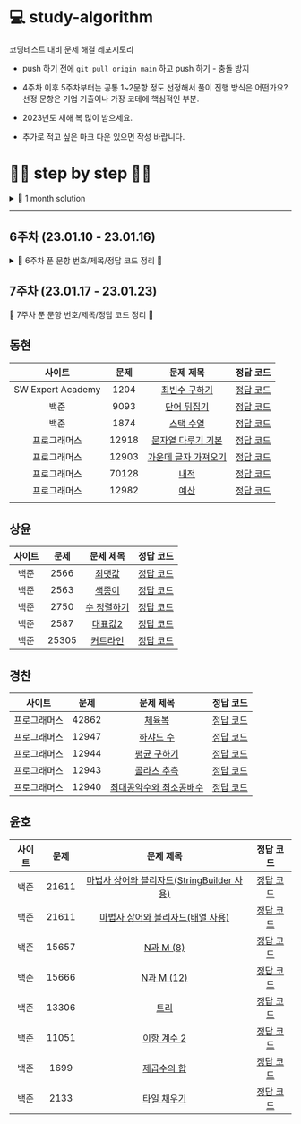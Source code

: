 # 💻 study-algorithm
코딩테스트 대비 문제 해결 레포지토리

+ push 하기 전에 `git pull origin main` 하고 push 하기 - 충돌 방지
+ 4주차 이후 5주차부터는 공통 1~2문항 정도 선정해서 풀이 진행 방식은 어떤가요? 선정 문항은 기업 기출이나 가장 코테에 핵심적인 부분.
+ 2023년도 새해 복 많이 받으세요.

+ 추가로 적고 싶은 마크 다운 있으면 작성 바랍니다.


# 🏃‍♂️ step by step 👨‍💻
<details>
<summary>📝 1 month solution </summary>

## 1주차 (22.12.06 - 22.12.12)
<details>
<summary>📝 1주차 푼 문항 번호/제목/정답 코드 정리 📝</summary>

## 동현
| 사이트 | 문제 | 문제 제목 | 정답 코드 |
| :--: | :--: | :--: | :--: |
| 백준 | 2309 | [일곱 난쟁이](https://www.acmicpc.net/problem/2309) | [정답 코드](https://github.com/DevSSFW/study-algorithm/blob/main/donghyun/src/baekjoon/basic/brute_force/%EC%9D%BC%EA%B3%B1_%EB%82%9C%EC%9F%81%EC%9D%B4.java) |
| 백준 | 3085 | [사탕 게임](https://www.acmicpc.net/problem/3085) | [정답 코드](https://github.com/DevSSFW/study-algorithm/blob/main/donghyun/src/baekjoon/basic/brute_force/%EC%82%AC%ED%83%95_%EA%B2%8C%EC%9E%84.java) |
| 백준 | 3460 | [이진수](https://www.acmicpc.net/problem/3460) | [정답 코드](https://github.com/DevSSFW/study-algorithm/blob/main/donghyun/src/baekjoon/basic/mathematics/%EC%9D%B4%EC%A7%84%EC%88%98.java) |
| 백준 | 10872 | [팩토리얼](https://www.acmicpc.net/problem/10872) | [정답 코드](https://github.com/DevSSFW/study-algorithm/blob/main/donghyun/src/baekjoon/basic/mathematics/%ED%8C%A9%ED%86%A0%EB%A6%AC%EC%96%BC.java) |
| 백준 | 2693 | [N번째 큰 수](https://www.acmicpc.net/problem/2693) | [정답 코드](https://github.com/DevSSFW/study-algorithm/blob/main/donghyun/src/baekjoon/basic/mathematics/N%EB%B2%88%EC%A7%B8_%ED%81%B0%EC%88%98.java) |

## 상윤
| 사이트 | 문제 | 문제 제목 | 정답 코드 |
| :--: | :--: | :--: | :--: |
| 백준 | 3052 | [나머지](https://www.acmicpc.net/problem/3052) | [정답 코드](https://github.com/DevSSFW/study-algorithm/blob/main/sangyoon/src/Baekjoon/B_3052.java) |
| 백준 | 1546 | [평균](https://www.acmicpc.net/problem/1546) | [정답 코드](https://github.com/DevSSFW/study-algorithm/blob/main/sangyoon/src/Baekjoon/B_1546.java) |
| 백준 | 8958 | [OX퀴즈](https://www.acmicpc.net/problem/8958) | [정답 코드](https://github.com/DevSSFW/study-algorithm/blob/main/sangyoon/src/Baekjoon/B_8958.java) |
| SWEA | 2071 | [평균값 구하기](https://swexpertacademy.com/main/code/problem/problemDetail.do?problemLevel=1&contestProbId=AV5QRnJqA5cDFAUq&categoryId=AV5QRnJqA5cDFAUq&categoryType=CODE&problemTitle=&orderBy=PASS_RATE&selectCodeLang=ALL&select-1=1&pageSize=30&pageIndex=1) | [정답 코드](https://github.com/DevSSFW/study-algorithm/blob/main/sangyoon/src/SWEA/S_2071.java) |
| 백준 | 4344 | [평균은 넘겠지](https://www.acmicpc.net/problem/4344) | [정답 코드](https://github.com/DevSSFW/study-algorithm/blob/main/sangyoon/src/Baekjoon/B_4344.java) |
| 백준 | 15596 | [정수 N개의 합](https://www.acmicpc.net/problem/15596) | [정답 코드](https://github.com/DevSSFW/study-algorithm/blob/main/sangyoon/src/Baekjoon/B_15596.java) |
| 백준 | 1065 | [한수](https://www.acmicpc.net/problem/1065) | [정답 코드](https://github.com/DevSSFW/study-algorithm/blob/main/sangyoon/src/Baekjoon/B_1065.java) |

## 경찬
| 사이트 | 문제 | 문제 제목 | 정답 코드 |
| :--: | :--: | :--: | :--: |
| 프로그래머스 | 140108 | [문자열 나누기](https://school.programmers.co.kr/learn/courses/30/lessons/140108) | [정답 코드](https://github.com/DevSSFW/study-algorithm/blob/main/gyungchan/src/programmers/%EB%AC%B8%EC%9E%90%EC%97%B4_%EB%82%98%EB%88%84%EA%B8%B0.java) |
| 프로그래머스 | 138477 | [명예의 전당(1)](https://school.programmers.co.kr/learn/courses/30/lessons/138477) | [정답 코드](https://github.com/DevSSFW/study-algorithm/blob/main/gyungchan/src/programmers/%EB%AA%85%EC%98%88%EC%9D%98_%EC%A0%84%EB%8B%B9.java) |
| 프로그래머스 | 140108 | [가장 가까운 같은 글자](https://school.programmers.co.kr/learn/courses/30/lessons/142086) | [정답 코드](https://github.com/DevSSFW/study-algorithm/blob/main/gyungchan/src/programmers/%EA%B0%80%EC%9E%A5_%EA%B0%80%EA%B9%8C%EC%9A%B4_%EA%B0%99%EC%9D%80_%EA%B8%80%EC%9E%90.java) |
| 프로그래머스 | 138477 | [과일 장수](https://school.programmers.co.kr/learn/courses/30/lessons/135808) | [정답 코드](https://github.com/DevSSFW/study-algorithm/blob/main/gyungchan/src/programmers/%EA%B3%BC%EC%9D%BC_%EC%9E%A5%EC%88%98.java) |
| 프로그래머스 | 140108 | [푸드 파이트 대회](https://school.programmers.co.kr/learn/courses/30/lessons/134240) | [정답 코드](https://github.com/DevSSFW/study-algorithm/blob/main/gyungchan/src/programmers/%ED%91%B8%EB%93%9C_%ED%8C%8C%EC%9D%B4%ED%8A%B8_%EB%8C%80%ED%9A%8C.java) |

## 윤호
| 사이트 | 문제 | 문제 제목 | 정답 코드 |
| :--: | :--: | :--: | :--: |
| 백준 | 10773 | [제로](https://www.acmicpc.net/problem/10773) | [정답 코드](https://github.com/DevSSFW/study-algorithm/blob/main/yunho/C%23/%EC%8A%A4%ED%83%9D/B10773.cs) |
| 백준 | 11729 | [하노이 탑 이동 순서](https://www.acmicpc.net/problem/11729) | [정답 코드](https://github.com/DevSSFW/study-algorithm/blob/main/yunho/C%23/%EC%9E%AC%EA%B7%80/B11729.cs) |
| 백준 | 24479 | [알고리즘 수업 - 깊이 우선 탐색 1](https://www.acmicpc.net/problem/24479) | [정답 코드](https://github.com/DevSSFW/study-algorithm/blob/main/yunho/C%23/BFS%2C%20DFS/B24479.cs) |
| 백준 | 24444 | [알고리즘 수업 - 너비 우선 탐색 1](https://www.acmicpc.net/problem/24444) | [정답 코드](https://github.com/DevSSFW/study-algorithm/blob/main/yunho/C%23/BFS%2C%20DFS/B24444.cs) |
| 백준 | 1697 | [숨바꼭질](https://www.acmicpc.net/problem/1697) | [정답 코드](https://github.com/DevSSFW/study-algorithm/blob/main/yunho/C%23/BFS%2C%20DFS/B1697.cs) |
| 백준 | 7569 | [토마토](https://www.acmicpc.net/problem/7569) | [정답 코드](https://github.com/DevSSFW/study-algorithm/blob/main/yunho/C%23/BFS%2C%20DFS/B7569.cs) |
| 백준 | 15651 | [N과 M (3)](https://www.acmicpc.net/problem/15651) | [정답 코드](https://github.com/DevSSFW/study-algorithm/blob/main/yunho/C%23/%EB%B0%B1%ED%8A%B8%EB%9E%98%ED%82%B9/B15651.cs) |
| 백준 | 15650 | [N과 M (2)](https://www.acmicpc.net/problem/15650) | [정답 코드](https://github.com/DevSSFW/study-algorithm/blob/main/yunho/C%23/%EB%B0%B1%ED%8A%B8%EB%9E%98%ED%82%B9/B15650.cs) |
| 백준 | 15652 | [N과 M (4)](https://www.acmicpc.net/problem/15652) | [정답 코드](https://github.com/DevSSFW/study-algorithm/blob/main/yunho/C%23/%EB%B0%B1%ED%8A%B8%EB%9E%98%ED%82%B9/B15652.cs) |
</details>

## 2주차 (22.12.13 - 22.12.19)
<details>
<summary>📝 2주차 푼 문항 번호/제목/정답 코드 정리 📝</summary>

## 동현
| 사이트 | 문제 | 문제 제목 | 정답 코드 |
| :--: | :--: | :--: | :--: |
| 백준 | 4344 | [평균은 넘겠지](https://www.acmicpc.net/problem/4344) | [정답 코드](https://github.com/DevSSFW/study-algorithm/blob/main/donghyun/src/baekjoon/basic/mathematics/%ED%8F%89%EA%B7%A0%EC%9D%80_%EB%84%98%EA%B2%A0%EC%A7%80.java) |
| 백준 | 10871 | [X보다 작은 수](https://www.acmicpc.net/problem/10871) | [정답 코드](https://github.com/DevSSFW/study-algorithm/blob/main/donghyun/src/baekjoon/basic/mathematics/X%EB%B3%B4%EB%8B%A4_%EC%9E%91%EC%9D%80_%EC%88%98.java) |
| 백준 | 2562 | [최댓값](https://www.acmicpc.net/problem/2562) | [정답 코드](https://github.com/DevSSFW/study-algorithm/blob/main/donghyun/src/baekjoon/basic/mathematics/%EC%B5%9C%EB%8C%93%EA%B0%92.java) |
| 백준 | 2587 | [대표값2](https://www.acmicpc.net/problem/2587) | [정답 코드](https://github.com/DevSSFW/study-algorithm/blob/main/donghyun/src/baekjoon/basic/mathematics/%EB%8C%80%ED%91%9C%EA%B0%922.java) |
| 백준 | 1267 | [핸드폰 요금](https://www.acmicpc.net/problem/1267) | [정답 코드](https://github.com/DevSSFW/study-algorithm/blob/main/donghyun/src/baekjoon/basic/mathematics/%ED%95%B8%EB%93%9C%ED%8F%B0_%EC%9A%94%EA%B8%88.java) |

## 상윤
| 사이트 | 문제 | 문제 제목 | 정답 코드 |
| :--: | :--: | :--: | :--: |
| 백준 | 11654 | [아스키 코드](https://www.acmicpc.net/problem/11654) | [정답 코드](https://github.com/DevSSFW/study-algorithm/blob/main/sangyoon/src/Baekjoon/B_11654.java) |
| 백준 | 11720 | [숫자의 합](https://www.acmicpc.net/problem/11720) | [정답 코드](https://github.com/DevSSFW/study-algorithm/blob/main/sangyoon/src/Baekjoon/B_11720.java) |
| 백준 | 10809 | [알파벳 찾기](https://www.acmicpc.net/problem/10809) | [정답 코드](https://github.com/DevSSFW/study-algorithm/blob/main/sangyoon/src/Baekjoon/B_10809.java) |
| 백준 | 2675 | [문자열 반복](https://www.acmicpc.net/problem/2675) | [정답 코드](https://github.com/DevSSFW/study-algorithm/blob/main/sangyoon/src/Baekjoon/B_2675.java) |
| 백준 | 1157 | [단어 공부](https://www.acmicpc.net/problem/1157) | [정답 코드](https://github.com/DevSSFW/study-algorithm/blob/main/sangyoon/src/Baekjoon/B_1157.java) |

## 경찬
| 사이트 | 문제 | 문제 제목 | 정답 코드 |
| :--: | :--: | :--: | :--: |
| 프로그래머스 | 133502 | [햄버거 만들기](https://school.programmers.co.kr/learn/courses/30/lessons/133502) | [정답 코드](https://github.com/DevSSFW/study-algorithm/blob/main/gyungchan/src/programmers/%ED%96%84%EB%B2%84%EA%B1%B0_%EB%A7%8C%EB%93%A4%EA%B8%B0.java) |
| 프로그래머스 | 133499 | [옹알이(2)](https://school.programmers.co.kr/learn/courses/30/lessons/133499) | [정답 코드](https://github.com/DevSSFW/study-algorithm/blob/main/gyungchan/src/programmers/%EC%98%B9%EC%95%8C%EC%9D%B4.java) |
| 프로그래머스 | 132267 | [콜라 문제](https://school.programmers.co.kr/learn/courses/30/lessons/132267) | [정답 코드](https://github.com/DevSSFW/study-algorithm/blob/main/gyungchan/src/programmers/%EC%BD%9C%EB%9D%BC_%EB%AC%B8%EC%A0%9C.java) |
| 프로그래머스 | 131705 | [삼총사](https://school.programmers.co.kr/learn/courses/30/lessons/131705) | [정답 코드](https://github.com/DevSSFW/study-algorithm/blob/main/gyungchan/src/programmers/%EC%82%BC%EC%B4%9D%EC%82%AC.java) |
| 프로그래머스 | 131128 | [숫자 짝꿍](https://school.programmers.co.kr/learn/courses/30/lessons/131128) | [정답 코드](https://github.com/DevSSFW/study-algorithm/blob/main/gyungchan/src/programmers/%EC%88%AB%EC%9E%90_%EC%A7%9D%EA%BF%8D.java) |

## 윤호
| 사이트 | 문제 | 문제 제목 | 정답 코드 |
| :--: | :--: | :--: | :--: |
| 백준 | 9663 | [N-Queen](https://www.acmicpc.net/problem/9663) | [정답 코드](https://github.com/DevSSFW/study-algorithm/blob/main/yunho/C%23/%EB%B0%B1%ED%8A%B8%EB%9E%98%ED%82%B9/B9663.cs) |
| 백준 | 1504 | [특정한 최단 경로](https://www.acmicpc.net/problem/1504) | [정답 코드](https://github.com/DevSSFW/study-algorithm/blob/main/yunho/Java/%EC%B5%9C%EB%8B%A8%20%EA%B2%BD%EB%A1%9C/B1504Again.java) |
| 백준 | 2741 | [N 찍기](https://www.acmicpc.net/problem/2741) | [정답 코드](https://github.com/DevSSFW/study-algorithm/blob/main/yunho/C%23/%EB%B9%A0%EB%A5%B8%20%EC%9E%85%EC%B6%9C%EB%A0%A5/B2741.cs) |
| 백준 | 1520 | [내리막 길](https://www.acmicpc.net/problem/1520) | [정답 코드](https://github.com/DevSSFW/study-algorithm/blob/main/yunho/C%23/DP/B1520.cs) |
| 백준 | 12865 | [평범한 배낭](https://www.acmicpc.net/problem/12865) | [정답 코드](https://github.com/DevSSFW/study-algorithm/blob/main/yunho/C%23/DP/%EB%B0%B0%EB%82%AD%20%EB%AC%B8%EC%A0%9C(%EB%83%85%EC%83%89)/B12865.cs) |
</details>

## 3주차 (22.12.20 - 22.12.26)
<details>
<summary>📝 3주차 푼 문항 번호/제목/정답 코드 정리 📝</summary>

## 동현
| 사이트 | 문제 | 문제 제목 | 정답 코드 |
| :--: | :--: | :--: | :--: |
| 백준 | 2577 | [숫자의 개수](https://www.acmicpc.net/problem/2577) | [정답 코드](https://github.com/DevSSFW/study-algorithm/blob/main/donghyun/src/baekjoon/basic/array/%EC%88%AB%EC%9E%90%EC%9D%98_%EA%B0%9C%EC%88%98.java) |
| 백준 | 1475 | [방 번호](https://www.acmicpc.net/problem/1475) | [정답코드](https://github.com/DevSSFW/study-algorithm/blob/main/donghyun/src/baekjoon/basic/array/%EB%B0%A9_%EB%B2%88%ED%98%B8.java) |
| 백준 | 15596 | [정수 N개의 합](https://www.acmicpc.net/problem/15596) | [정답코드](https://github.com/DevSSFW/study-algorithm/blob/main/donghyun/src/baekjoon/basic/mathematics/%EC%A0%95%EC%88%98_N%EA%B0%9C%EC%9D%98_%ED%95%A9.java) |
| 백준 | 10818 | [최소, 최대](https://www.acmicpc.net/problem/10818) | [정답코드](https://github.com/DevSSFW/study-algorithm/blob/main/donghyun/src/baekjoon/basic/mathematics/%EC%B5%9C%EC%86%8C_%EC%B5%9C%EB%8C%80.java) |
| 백준 | 4673 | [셀프 넘버](https://www.acmicpc.net/problem/4673) | [정답코드](https://github.com/DevSSFW/study-algorithm/blob/main/donghyun/src/baekjoon/basic/array/%EC%85%80%ED%94%84_%EB%84%98%EB%B2%84.java) |
| | | []() | []() |

## 상윤
| 사이트 | 문제 | 문제 제목 | 정답 코드 |
| :--: | :--: | :--: | :--: |
| 백준 | 1152 | [단어의 개수](https://www.acmicpc.net/problem/1152) | [정답 코드](https://github.com/DevSSFW/study-algorithm/blob/main/sangyoon/src/Baekjoon/B_1152.java) |
| 백준 | 2908 | [상수](https://www.acmicpc.net/problem/2908) | [정답 코드](https://github.com/DevSSFW/study-algorithm/blob/main/sangyoon/src/Baekjoon/B_2908.java) |
| 백준 | 5622 | [다이얼](https://www.acmicpc.net/problem/5622) | [정답 코드](https://github.com/DevSSFW/study-algorithm/blob/main/sangyoon/src/Baekjoon/B_5622.java) |
| 백준 | 2941 | [크로아티아 알파벳](https://www.acmicpc.net/problem/2941) | [정답 코드](https://github.com/DevSSFW/study-algorithm/blob/main/sangyoon/src/Baekjoon/B_2941.java) |
| 백준 | 1316 | [그룹 단어 체커](https://www.acmicpc.net/problem/1316) | [정답 코드](https://github.com/DevSSFW/study-algorithm/blob/main/sangyoon/src/Baekjoon/B_1316.java) |
| | | []() | []() |

## 경찬
| 사이트 | 문제 | 문제 제목 | 정답 코드 |
| :--: | :--: | :--: | :--: |
| 프로그래머스 | 118666 | [성격 유형 검사하기](https://school.programmers.co.kr/learn/courses/30/lessons/118666) | [정답 코드](https://github.com/DevSSFW/study-algorithm/blob/main/gyungchan/src/programmers/%EC%84%B1%EA%B2%A9_%EC%9C%A0%ED%98%95_%EA%B2%80%EC%82%AC%ED%95%98%EA%B8%B0.java) |
| 프로그래머스 | 92334 | [신고 결과 받기](https://school.programmers.co.kr/learn/courses/30/lessons/92334) | [정답 코드](https://github.com/DevSSFW/study-algorithm/blob/main/gyungchan/src/programmers/%EC%8B%A0%EA%B3%A0_%EA%B2%B0%EA%B3%BC_%EB%B0%9B%EA%B8%B0.java) |
| 프로그래머스 | 87389 | [나머지가 1이 되는 수 찾기](https://school.programmers.co.kr/learn/courses/30/lessons/87389) | [정답 코드](https://github.com/DevSSFW/study-algorithm/blob/main/gyungchan/src/programmers/%EB%82%98%EB%A8%B8%EC%A7%80%EA%B0%80_1%EC%9D%B4_%EB%90%98%EB%8A%94_%EC%88%98_%EC%B0%BE%EA%B8%B0.java) |
| 프로그래머스 | 136798 | [기사단원의 무기](https://school.programmers.co.kr/learn/courses/30/lessons/136798) | [정답 코드](https://github.com/DevSSFW/study-algorithm/blob/main/gyungchan/src/programmers/%EA%B8%B0%EC%82%AC%EB%8B%A8%EC%9B%90%EC%9D%98_%EB%AC%B8%EC%A0%9C.java) |
| 프로그래머스 | 86491 | [최소직사각형](https://school.programmers.co.kr/learn/courses/30/lessons/86491) | [정답 코드](https://github.com/DevSSFW/study-algorithm/blob/main/gyungchan/src/programmers/%EC%B5%9C%EC%86%8C%EC%A7%81%EC%82%AC%EA%B0%81%ED%98%95.java) |
| | | []() | []() |

## 윤호
| 사이트 | 문제 | 문제 제목 | 정답 코드 |
| :--: | :--: | :--: | :--: |
| 백준 | 9084 | [동전](https://www.acmicpc.net/problem/9084) | [정답 코드](https://github.com/DevSSFW/study-algorithm/blob/main/yunho/C%23/DP/%EB%B0%B0%EB%82%AD%20%EB%AC%B8%EC%A0%9C(%EB%83%85%EC%83%89)/B9084.cs) |
| 백준 | 2629 | [양팔저울](https://www.acmicpc.net/problem/2629) | [정답 코드](https://github.com/DevSSFW/study-algorithm/blob/main/yunho/C%23/DP/%EB%B0%B0%EB%82%AD%20%EB%AC%B8%EC%A0%9C(%EB%83%85%EC%83%89)/B2629.cs) |
| 백준 | 17626 | [Four Squares](https://www.acmicpc.net/problem/17626) | [정답 코드](https://github.com/DevSSFW/study-algorithm/blob/main/yunho/C%23/DP/B17626.cs) |
| 백준 | 1535 | [안녕](https://www.acmicpc.net/problem/1535) | [정답 코드](https://github.com/DevSSFW/study-algorithm/blob/main/yunho/C%23/DP/%EB%B0%B0%EB%82%AD%20%EB%AC%B8%EC%A0%9C(%EB%83%85%EC%83%89)/B1535.cs) |
| 백준 | 14728 | [벼락치기](https://www.acmicpc.net/problem/14728) | [정답 코드](https://github.com/DevSSFW/study-algorithm/blob/main/yunho/C%23/DP/%EB%B0%B0%EB%82%AD%20%EB%AC%B8%EC%A0%9C(%EB%83%85%EC%83%89)/B14728.cs) |
| 백준 | 1106 | [호텔](https://www.acmicpc.net/problem/1106) | [정답 코드](https://github.com/DevSSFW/study-algorithm/blob/main/yunho/C%23/DP/%EB%B0%B0%EB%82%AD%20%EB%AC%B8%EC%A0%9C(%EB%83%85%EC%83%89)/B1106.cs) |
| 백준 | 2662 | [기업투자](https://www.acmicpc.net/problem/2662) | [정답 코드](https://github.com/DevSSFW/study-algorithm/blob/main/yunho/C%23/DP/%EB%B0%B0%EB%82%AD%20%EB%AC%B8%EC%A0%9C(%EB%83%85%EC%83%89)/B2662.cs) |
| | | []() | []() |
</details>

## 4주차 (22.12.27 - 23.01.02)
<details>
<summary>📝 4주차 푼 문항 번호/제목/정답 코드 정리 📝</summary>

## 동현
| 사이트 | 문제 | 문제 제목 | 정답 코드 |
| :--: | :--: | :--: | :--: |
| 백준 | 10808 | [알파벳 개수](https://www.acmicpc.net/problem/10808) | [정답 코드](https://github.com/DevSSFW/study-algorithm/blob/main/donghyun/src/baekjoon/basic/array/%EC%95%8C%ED%8C%8C%EB%B2%B3_%EA%B0%9C%EC%88%98.java) |
| 백준 | 10809 | [알파벳 찾기](https://www.acmicpc.net/problem/10809) | [정답 코드](https://github.com/DevSSFW/study-algorithm/blob/main/donghyun/src/baekjoon/basic/array/%EC%95%8C%ED%8C%8C%EB%B2%B3_%EC%B0%BE%EA%B8%B0.java) |
| 백준 | 2750 | [수 정렬하기](https://www.acmicpc.net/problem/2750) | [정답 코드](https://github.com/DevSSFW/study-algorithm/blob/main/donghyun/src/baekjoon/basic/sort/%EC%88%98_%EC%A0%95%EB%A0%AC%ED%95%98%EA%B8%B0.java) |
| 백준 | 2751 | [수 정렬하기2](https://www.acmicpc.net/problem/2751) | [정답 코드](https://github.com/DevSSFW/study-algorithm/blob/main/donghyun/src/baekjoon/basic/sort/%EC%88%98_%EC%A0%95%EB%A0%AC%ED%95%98%EA%B8%B02.java) |
| 백준 | 5598 | [카이사르 암호](https://www.acmicpc.net/problem/5598) | [정답 코드](https://github.com/DevSSFW/study-algorithm/blob/main/donghyun/src/baekjoon/basic/array/%EC%B9%B4%EC%9D%B4%EC%82%AC%EB%A5%B4_%EC%95%94%ED%98%B8.java) |
| 백준 | 10815 | [숫자 카드](https://www.acmicpc.net/problem/10815) | [정답 코드](https://github.com/DevSSFW/study-algorithm/blob/main/donghyun/src/baekjoon/basic/mathematics/%EC%88%AB%EC%9E%90_%EC%B9%B4%EB%93%9C.java) |

## 상윤
| 사이트 | 문제 | 문제 제목 | 정답 코드 |
| :--: | :--: | :--: | :--: |
| 백준 | 1712 | [손익분기점](https://www.acmicpc.net/problem/1712) | [정답 코드](https://github.com/DevSSFW/study-algorithm/blob/main/sangyoon/src/Baekjoon/B_1712.java) |
| 백준 | 2292 | [벌집](https://www.acmicpc.net/problem/2292) | [정답 코드](https://github.com/DevSSFW/study-algorithm/blob/main/sangyoon/src/Baekjoon/B_2292.java) |
| 백준 | 1193 | [분수찾기](https://www.acmicpc.net/problem/1193) | [정답 코드](https://github.com/DevSSFW/study-algorithm/blob/main/sangyoon/src/Baekjoon/B_1193.java) |
| 백준 | 2869 | [달팽이는 올라가고 싶다](https://www.acmicpc.net/problem/2869) | [정답 코드](https://github.com/DevSSFW/study-algorithm/blob/main/sangyoon/src/Baekjoon/B_2869.java) |
| 백준 | 10250 | [ACM 호텔](https://www.acmicpc.net/problem/10250) | [정답 코드](https://github.com/DevSSFW/study-algorithm/blob/main/sangyoon/src/Baekjoon/B_10250.java) |

## 경찬
| 사이트 | 문제 | 문제 제목 | 정답 코드 |
| :--: | :--: | :--: | :--: |
| 프로그래머스 | 86051 | [없는 숫자 더하기](https://school.programmers.co.kr/learn/courses/30/lessons/86051) | [정답 코드](https://github.com/DevSSFW/study-algorithm/blob/main/gyungchan/src/programmers/%EC%97%86%EB%8A%94_%EC%88%AB%EC%9E%90_%EB%8D%94%ED%95%98%EA%B8%B0.java) |
| 프로그래머스 | 82612 | [부족한 금액 계산하기](https://school.programmers.co.kr/learn/courses/30/lessons/82612) | [정답 코드](https://github.com/DevSSFW/study-algorithm/blob/main/gyungchan/src/programmers/%EB%B6%80%EC%A1%B1%ED%95%9C_%EA%B8%88%EC%95%A1_%EA%B3%84%EC%82%B0%ED%95%98%EA%B8%B0.java) |
| 프로그래머스 | 81301 | [숫자 문자열과 영단어](https://school.programmers.co.kr/learn/courses/30/lessons/81301) | [정답 코드](https://github.com/DevSSFW/study-algorithm/blob/main/gyungchan/src/programmers/%EC%88%AB%EC%9E%90_%EB%AC%B8%EC%9E%90%EC%97%B4%EA%B3%BC_%EC%98%81%EB%8B%A8%EC%96%B4.java) |
| 프로그래머스 | 77884 | [약수의 개수와 덧셈](https://school.programmers.co.kr/learn/courses/30/lessons/77884) | [정답 코드](https://github.com/DevSSFW/study-algorithm/blob/main/gyungchan/src/programmers/%EC%95%BD%EC%88%98%EC%9D%98_%EA%B0%9C%EC%88%98%EC%99%80_%EB%8D%A7%EC%85%88.java) |
| 프로그래머스 | 147355 | [크기가 작은 부분 문자열](https://school.programmers.co.kr/learn/courses/30/lessons/147355) | [정답 코드](https://github.com/DevSSFW/study-algorithm/blob/main/gyungchan/src/programmers/%ED%81%AC%EA%B8%B0%EA%B0%80_%EC%9E%91%EC%9D%80_%EB%B6%80%EB%B6%84%EB%AC%B8%EC%9E%90%EC%97%B4.java) |

## 윤호
| 사이트 | 문제 | 문제 제목 | 정답 코드 |
| :--: | :--: | :--: | :--: |
| 백준 | 4781 | [사탕가게](https://www.acmicpc.net/problem/4781) | [정답 코드](https://github.com/DevSSFW/study-algorithm/blob/main/yunho/Java/DP/%EB%B0%B0%EB%82%AD%20%EB%AC%B8%EC%A0%9C(%EB%83%85%EC%83%89)/B4781.java) |
| 백준 | 9084 | [동전](https://www.acmicpc.net/problem/9084) | [정답 코드](https://github.com/DevSSFW/study-algorithm/blob/main/yunho/Java/DP/%EB%B0%B0%EB%82%AD%20%EB%AC%B8%EC%A0%9C(%EB%83%85%EC%83%89)/B9084.java) |
| 백준 | 1106 | [호텔](https://www.acmicpc.net/problem/1106) | [정답 코드](https://github.com/DevSSFW/study-algorithm/blob/main/yunho/Java/DP/%EB%B0%B0%EB%82%AD%20%EB%AC%B8%EC%A0%9C(%EB%83%85%EC%83%89)/B1106.java) |
| 백준 | 14728 | [벼락치기](https://www.acmicpc.net/problem/14728) | [정답 코드](https://github.com/DevSSFW/study-algorithm/blob/main/yunho/Java/DP/%EB%B0%B0%EB%82%AD%20%EB%AC%B8%EC%A0%9C(%EB%83%85%EC%83%89)/B14728.java) |
| 백준 | 1535 | [안녕](https://www.acmicpc.net/problem/1535) | [정답 코드](https://github.com/DevSSFW/study-algorithm/blob/main/yunho/Java/DP/%EB%B0%B0%EB%82%AD%20%EB%AC%B8%EC%A0%9C(%EB%83%85%EC%83%89)/B1535.java) |
| 백준 | 2629 | [양팔저울](https://www.acmicpc.net/problem/2629) | [정답 코드](https://github.com/DevSSFW/study-algorithm/blob/main/yunho/Java/DP/%EB%B0%B0%EB%82%AD%20%EB%AC%B8%EC%A0%9C(%EB%83%85%EC%83%89)/B2629.java) |
| 백준 | 3067 | [Coins](https://www.acmicpc.net/problem/3067) | [정답 코드](https://github.com/DevSSFW/study-algorithm/blob/main/yunho/Java/DP/%EB%B0%B0%EB%82%AD%20%EB%AC%B8%EC%A0%9C(%EB%83%85%EC%83%89)/B3067.java) |
| 백준 | 1343 | [폴리오미노](https://www.acmicpc.net/problem/1343) | [정답 코드](https://github.com/DevSSFW/study-algorithm/blob/main/yunho/Java/Greedy/B1343.java) |
</details>

## 5주차 (23.01.03 - 23.01.09)
<details>
<summary>📝 5주차 푼 문항 번호/제목/정답 코드 정리 📝</summary>

## 5주차 공통 문항 (예시)
| 사이트 | 문제 | 문제 제목 |
| :--: | :--: | :--: |
| 백준 | 1000 | [A+B](https://www.acmicpc.net/problem/1000) |

+ 이런식으로 공통 문항 하나 정하고 각자 공통 문항 포함해서 주차별로 푸는 건 어떨까요?

## 동현
| 사이트 | 문제 | 문제 제목 | 정답 코드 |
| :--: | :--: | :--: | :--: |
| 백준 | 11654 | [아스키 코드](https://www.acmicpc.net/problem/11654) | [정답 코드](https://github.com/DevSSFW/study-algorithm/blob/main/donghyun/src/baekjoon/basic/string/%EC%95%84%EC%8A%A4%ED%82%A4_%EC%BD%94%EB%93%9C.java) |
| 백준 | 11720 | [숫자의 합](https://www.acmicpc.net/problem/11720) | [정답 코드](https://github.com/DevSSFW/study-algorithm/blob/main/donghyun/src/baekjoon/basic/string/%EC%88%AB%EC%9E%90%EC%9D%98_%ED%95%A9.java) |
| 백준 | 2675 | [문자열 반복](https://www.acmicpc.net/problem/2675) | [정답 코드](https://github.com/DevSSFW/study-algorithm/blob/main/donghyun/src/baekjoon/basic/string/%EB%AC%B8%EC%9E%90%EC%97%B4_%EB%B0%98%EB%B3%B5.java) |


## 상윤
| 사이트 | 문제 | 문제 제목 | 정답 코드 |
| :--: | :--: | :--: | :--: |
| 백준 | 2275 | [부녀회장이 될테야](https://www.acmicpc.net/problem/2275) | [정답 코드](https://github.com/DevSSFW/study-algorithm/blob/main/sangyoon/src/Baekjoon/B_2275.java) |
| 백준 | 2839 | [설탕 배달](https://www.acmicpc.net/problem/2839) | [정답 코드](https://github.com/DevSSFW/study-algorithm/blob/main/sangyoon/src/Baekjoon/B_2839.java) |
| 백준 | 10757 | [큰수 A+B](https://www.acmicpc.net/problem/10757) | [정답 코드](https://github.com/DevSSFW/study-algorithm/blob/main/sangyoon/src/Baekjoon/B_10757.java) |
| 백준 | 1978 | [소수 찾기](https://www.acmicpc.net/problem/1978) | [정답 코드](https://github.com/DevSSFW/study-algorithm/blob/main/sangyoon/src/Baekjoon/B_1978.java) |
| 백준 | 2581 | [소수](https://www.acmicpc.net/problem/2581) | [정답 코드](https://github.com/DevSSFW/study-algorithm/blob/main/sangyoon/src/Baekjoon/B_2581.java) |

## 경찬
| 사이트 | 문제 | 문제 제목 | 정답 코드 |
| :--: | :--: | :--: | :--: |
| 프로그래머스 | 77484 | [로또의 최고 순위와 최저 순위](https://school.programmers.co.kr/learn/courses/30/lessons/77484) | [정답 코드](https://github.com/DevSSFW/study-algorithm/blob/main/gyungchan/src/programmers/%EB%A1%9C%EB%98%90%EC%9D%98_%EC%B5%9C%EA%B3%A0_%EC%88%9C%EC%9C%84%EC%99%80_%EC%B5%9C%EC%A0%80_%EC%88%9C%EC%9C%84.java) |
| 프로그래머스 | 76501 | [음양 더하기](https://school.programmers.co.kr/learn/courses/30/lessons/76501) | [정답 코드](https://github.com/DevSSFW/study-algorithm/blob/main/gyungchan/src/programmers/%EC%9D%8C%EC%96%91_%EB%8D%94%ED%95%98%EA%B8%B0.java) |
| 프로그래머스 | 72410 | [신규 아이디 추천](https://school.programmers.co.kr/learn/courses/30/lessons/72410) | [정답 코드](https://github.com/DevSSFW/study-algorithm/blob/main/gyungchan/src/programmers/%EC%8B%A0%EA%B7%9C_%EC%95%84%EC%9D%B4%EB%94%94_%EC%B6%94%EC%B2%9C.java) |
| 프로그래머스 | 70128 | [내적](https://school.programmers.co.kr/learn/courses/30/lessons/70128) | [정답 코드](https://github.com/DevSSFW/study-algorithm/blob/main/gyungchan/src/programmers/%EB%82%B4%EC%A0%81.java) |
| 프로그래머스 | 68935 | [3진법 뒤집기](https://school.programmers.co.kr/learn/courses/30/lessons/68935) | [정답 코드](https://github.com/DevSSFW/study-algorithm/blob/main/gyungchan/src/programmers/%EC%82%BC%EC%A7%84%EB%B2%95_%EB%92%A4%EC%A7%91%EA%B8%B0.java) |
| 프로그래머스 | 68644 | [두 개 뽑아서 더하기](https://school.programmers.co.kr/learn/courses/30/lessons/68644) | [정답 코드](https://github.com/DevSSFW/study-algorithm/blob/main/gyungchan/src/programmers/%EB%91%90%EA%B0%9C_%EB%BD%91%EC%95%84%EC%84%9C_%EB%8D%94%ED%95%98%EA%B8%B0.java) |

## 윤호
| 사이트 | 문제 | 문제 제목 | 정답 코드 |
| :--: | :--: | :--: | :--: |
| 백준 | 12920 | [평범한 배낭 2](https://www.acmicpc.net/problem/12920) | [정답 코드](https://github.com/DevSSFW/study-algorithm/blob/main/yunho/Java/DP/%EB%B0%B0%EB%82%AD%20%EB%AC%B8%EC%A0%9C(%EB%83%85%EC%83%89)/B12920.java) |
| 백준 | 17845 | [수강 과목](https://www.acmicpc.net/problem/17845) | [정답 코드](https://github.com/DevSSFW/study-algorithm/blob/main/yunho/Java/DP/%EB%B0%B0%EB%82%AD%20%EB%AC%B8%EC%A0%9C(%EB%83%85%EC%83%89)/B17845.java) |
| 백준 | 1932 | [정수 삼각형](https://www.acmicpc.net/problem/1932) | [정답 코드](https://github.com/DevSSFW/study-algorithm/blob/main/yunho/Java/DP/B1932.java) |
| 백준 | 1149 | [RGB거리](https://www.acmicpc.net/problem/1149) | [정답 코드](https://github.com/DevSSFW/study-algorithm/blob/main/yunho/Java/DP/B1149.java) |
| 백준 | 2748 | [피보나치 수 2](https://www.acmicpc.net/problem/2748) | [정답 코드](https://github.com/DevSSFW/study-algorithm/blob/main/yunho/Java/DP/B2748.java) |
| 백준 | 1912 | [연속합](https://www.acmicpc.net/problem/1912) | [정답 코드](https://github.com/DevSSFW/study-algorithm/blob/main/yunho/Java/DP/B1912.java) |
| 백준 | 10844 | [쉬운 계단 수(Top-Down)](https://www.acmicpc.net/problem/10844) | [정답 코드](https://github.com/DevSSFW/study-algorithm/blob/main/yunho/Java/DP/B10844_1.java) |
| 백준 | 10844 | [쉬운 계단 수(Bottom-Up)](https://www.acmicpc.net/problem/10844) | [정답 코드](https://github.com/DevSSFW/study-algorithm/blob/main/yunho/Java/DP/B10844_2.java) |
| 백준 | 15655 | [N과 M (6)](https://www.acmicpc.net/problem/15655) | [정답 코드](https://github.com/DevSSFW/study-algorithm/blob/main/yunho/Java/%EB%B0%B1%ED%8A%B8%EB%9E%98%ED%82%B9/B15655.java) |
  </details>

</details>

***

## 6주차 (23.01.10 - 23.01.16)
<details>
<summary>📝 6주차 푼 문항 번호/제목/정답 코드 정리 📝</summary>

## 6주차 공통 문항
| 사이트 | 문제 | 문제 제목 |
| :--: | :--: | :--: |
|  |  | []() |

## 동현
| 사이트 | 문제 | 문제 제목 | 정답 코드 |
| :--: | :--: | :--: | :--: |
| 백준 | 10828 | [스택](https://www.acmicpc.net/problem/10828) | [정답 코드](https://github.com/DevSSFW/study-algorithm/blob/main/donghyun/src/baekjoon/intermediate/%EC%8A%A4%ED%83%9D.java) |
| 백준 | 10845 | [큐](https://www.acmicpc.net/problem/10845) | [정답 코드](https://github.com/DevSSFW/study-algorithm/blob/main/donghyun/src/baekjoon/intermediate/%ED%81%90.java) |
| 백준 | 1406 | [에디터](https://www.acmicpc.net/problem/1406) | [정답 코드](https://github.com/DevSSFW/study-algorithm/blob/main/donghyun/src/baekjoon/intermediate/%EC%97%90%EB%94%94%ED%84%B0.java) |
| 백준 | 9012 | [괄호](https://www.acmicpc.net/problem/9012) | [정답 코드](https://github.com/DevSSFW/study-algorithm/blob/main/donghyun/src/baekjoon/intermediate/%EA%B4%84%ED%98%B8.java) |
| 백준 | 10773 | [제로](https://www.acmicpc.net/problem/10773) | [정답 코드](https://github.com/DevSSFW/study-algorithm/blob/main/donghyun/src/baekjoon/intermediate/%EC%A0%9C%EB%A1%9C.java) |

## 상윤
| 사이트 | 문제 | 문제 제목 | 정답 코드 |
| :--: | :--: | :--: | :--: |
| 백준 | 11653 | [소인수분해](https://www.acmicpc.net/problem/11653) | [정답 코드](https://github.com/DevSSFW/study-algorithm/blob/main/sangyoon/src/Baekjoon/B_11653.java) |
| 백준 | 1929 | [소수 구하기](https://www.acmicpc.net/problem/1929) | [정답 코드](https://github.com/DevSSFW/study-algorithm/blob/main/sangyoon/src/Baekjoon/B_1929.java) |
| 백준 | 4948 | [베르트랑 공준](https://www.acmicpc.net/problem/4948) | [정답 코드](https://github.com/DevSSFW/study-algorithm/blob/main/sangyoon/src/Baekjoon/B_4948.java) |
| 백준 | 9020 | [골드바흐의 추측](https://www.acmicpc.net/problem/9020) | [정답 코드](https://github.com/DevSSFW/study-algorithm/blob/main/sangyoon/src/Baekjoon/B_9020.java) |
| 백준 | 2738 | [행렬 덧셈](https://www.acmicpc.net/problem/2738) | [정답 코드](https://github.com/DevSSFW/study-algorithm/blob/main/sangyoon/src/Baekjoon/B_2738.java) |

## 경찬
| 사이트 | 문제 | 문제 제목 | 정답 코드 |
| :--: | :--: | :--: | :--: |
| 프로그래머스 | 67256 | [키패드 누르기](https://school.programmers.co.kr/learn/courses/30/lessons/67256) | [정답 코드](https://github.com/DevSSFW/study-algorithm/blob/main/gyungchan/src/programmers/%ED%82%A4%ED%8C%A8%EB%93%9C_%EB%88%84%EB%A5%B4%EA%B8%B0.java) |
| 프로그래머스 | 64061 | [크레인 인형뽑기 게임](https://school.programmers.co.kr/learn/courses/30/lessons/64061) | [정답 코드](https://github.com/DevSSFW/study-algorithm/blob/main/gyungchan/src/programmers/%ED%81%AC%EB%A0%88%EC%9D%B8_%EC%9D%B8%ED%98%95%EB%BD%91%EA%B8%B0_%EA%B2%8C%EC%9E%84.java) |
| 프로그래머스 | 42889 | [실패율](https://school.programmers.co.kr/learn/courses/30/lessons/42889) | [정답 코드](https://github.com/DevSSFW/study-algorithm/blob/main/gyungchan/src/programmers/%EC%8B%A4%ED%8C%A8%EC%9C%A8.java) |
| 프로그래머스 | 42840 | [모의고사](https://school.programmers.co.kr/learn/courses/30/lessons/42840) | [정답 코드](https://github.com/DevSSFW/study-algorithm/blob/main/gyungchan/src/programmers/%EB%AA%A8%EC%9D%98%EA%B3%A0%EC%82%AC.java) |
| 프로그래머스 | 42748 | [K번째 수](https://school.programmers.co.kr/learn/courses/30/lessons/42748) | [정답 코드](https://github.com/DevSSFW/study-algorithm/blob/main/gyungchan/src/programmers/K%EB%B2%88%EC%A7%B8%EC%88%98.java) |
| 프로그래머스 | 42576 | [완주하지 못한 선수](https://school.programmers.co.kr/learn/courses/30/lessons/42576) | [정답 코드](https://github.com/DevSSFW/study-algorithm/blob/main/gyungchan/src/programmers/%EC%99%84%EC%A3%BC%ED%95%98%EC%A7%80_%EB%AA%BB%ED%95%9C_%EC%84%A0%EC%88%98.java) |
| 프로그래머스 | 17682 | [다트 게임](https://school.programmers.co.kr/learn/courses/30/lessons/17682) | [정답 코드](https://github.com/DevSSFW/study-algorithm/blob/main/gyungchan/src/programmers/%EB%8B%A4%ED%8A%B8%EA%B2%8C%EC%9E%84.java) |
| 프로그래머스 | 17681 | [비밀지도](https://school.programmers.co.kr/learn/courses/30/lessons/17681) | [정답 코드](https://github.com/DevSSFW/study-algorithm/blob/main/gyungchan/src/programmers/%EB%B9%84%EB%B0%80%EC%A7%80%EB%8F%84.java) |
| 프로그래머스 | 12982 | [예산](https://school.programmers.co.kr/learn/courses/30/lessons/12982) | [정답 코드](https://github.com/DevSSFW/study-algorithm/blob/main/gyungchan/src/programmers/%EC%98%88%EC%82%B0.java) |
| 프로그래머스 | 12977 | [소수 만들기](https://school.programmers.co.kr/learn/courses/30/lessons/12977) | [정답 코드](https://github.com/DevSSFW/study-algorithm/blob/main/gyungchan/src/programmers/%EC%86%8C%EC%88%98_%EB%A7%8C%EB%93%A4%EA%B8%B0.java) |
| 프로그래머스 | 12969 | [직사각형 별찍기](https://school.programmers.co.kr/learn/courses/30/lessons/12969) | [정답 코드](https://github.com/DevSSFW/study-algorithm/blob/main/gyungchan/src/programmers/%EC%A7%81%EC%82%AC%EA%B0%81%ED%98%95_%EB%B3%84%EC%B0%8D%EA%B8%B0.java) |
| 프로그래머스 | 12954 | [x만큼 간격이 있는 n개의 숫자](https://school.programmers.co.kr/learn/courses/30/lessons/12954) | [정답 코드](https://github.com/DevSSFW/study-algorithm/blob/main/gyungchan/src/programmers/x%EB%A7%8C%ED%81%BC_%EA%B0%84%EA%B2%A9%EC%9D%B4_%EC%9E%88%EB%8A%94_n%EA%B0%9C%EC%9D%98_%EC%88%AB%EC%9E%90.java) |
| 프로그래머스 | 12950 | [행렬의 덧셈](https://school.programmers.co.kr/learn/courses/30/lessons/12950) | [정답 코드](https://github.com/DevSSFW/study-algorithm/blob/main/gyungchan/src/programmers/%ED%96%89%EB%A0%AC%EC%9D%98_%EB%8D%A7%EC%85%88.java) |
| 프로그래머스 | 12948 | [핸드폰 번호 가리기](https://school.programmers.co.kr/learn/courses/30/lessons/12948) | [정답 코드](https://github.com/DevSSFW/study-algorithm/blob/main/gyungchan/src/programmers/%ED%95%B8%EB%93%9C%ED%8F%B0_%EB%B2%88%ED%98%B8_%EA%B0%80%EB%A6%AC%EA%B8%B0.java) |
| 프로그래머스 | 150370 | [개인정보 수집 유효기간](https://school.programmers.co.kr/learn/courses/30/lessons/150370) | [정답 코드](https://github.com/DevSSFW/study-algorithm/blob/main/gyungchan/src/programmers/%EA%B0%9C%EC%9D%B8%EC%A0%95%EB%B3%B4_%EC%88%98%EC%A7%91_%EC%9C%A0%ED%9A%A8%EA%B8%B0%EA%B0%84.java) |

## 윤호
| 사이트 | 문제 | 문제 제목 | 정답 코드 |
| :--: | :--: | :--: | :--: |
| 백준 | 2193 | [이친수](https://www.acmicpc.net/problem/2193) | [정답 코드](https://github.com/DevSSFW/study-algorithm/blob/main/yunho/Java/DP/B2193.java) |
| 백준 | 1010 | [다리 놓기](https://www.acmicpc.net/problem/1010) | [정답 코드](https://github.com/DevSSFW/study-algorithm/blob/main/yunho/Java/DP/B1010.java) |
| 백준 | 2839 | [설탕 배달](https://www.acmicpc.net/problem/2839) | [정답 코드](https://github.com/DevSSFW/study-algorithm/blob/main/yunho/Java/DP/B2839.java) |
| 백준 | 2775 | [부녀회장이 될테야](https://www.acmicpc.net/problem/2775) | [정답 코드](https://github.com/DevSSFW/study-algorithm/blob/main/yunho/Java/DP/B2775.java) |
| 백준 | 14501 | [퇴사(백트래킹)](https://www.acmicpc.net/problem/14501) | [정답 코드](https://github.com/DevSSFW/study-algorithm/blob/main/yunho/Java/%EB%B0%B1%ED%8A%B8%EB%9E%98%ED%82%B9/B14501_1.java) |
| 백준 | 14501 | [퇴사(DP)](https://www.acmicpc.net/problem/14501) | [정답 코드](https://github.com/DevSSFW/study-algorithm/blob/main/yunho/Java/DP/B14501_2.java) |
| SW Expert Academy | 12052 | [부서진 타일](https://swexpertacademy.com/main/code/problem/problemDetail.do?contestProbId=AXmwOSJaSNIDFARX) | [정답 코드](https://github.com/DevSSFW/study-algorithm/blob/main/yunho/Java/SW/SW12052.java) |
| SW Expert Academy | 15758 | [무한 문자열](https://swexpertacademy.com/main/code/problem/problemDetail.do?contestProbId=AYP5JmsqcngDFATW) | [정답 코드](https://github.com/DevSSFW/study-algorithm/blob/main/yunho/Java/SW/SW15758.java) |
| SW Expert Academy | 1859 | [백만 장자 프로젝트](https://swexpertacademy.com/main/code/problem/problemDetail.do?contestProbId=AV5LrsUaDxcDFAXc) | [정답 코드](https://github.com/DevSSFW/study-algorithm/blob/main/yunho/Java/SW/SW1859.java) |
| 백준 | 9184 | [신나는 함수 실행](https://www.acmicpc.net/problem/9184) | [정답 코드](https://github.com/DevSSFW/study-algorithm/blob/main/yunho/Java/DP/B9184.java) |
| 백준 | 11054 | [가장 긴 바이토닉 부분 수열](https://www.acmicpc.net/problem/11054) | [정답 코드](https://github.com/DevSSFW/study-algorithm/blob/main/yunho/Java/DP/B11054_2.java) |
| 백준 | 2565 | [전깃줄](https://www.acmicpc.net/problem/2565) | [정답 코드](https://github.com/DevSSFW/study-algorithm/blob/main/yunho/Java/DP/B2565.java) |
| 백준 | 2407 | [조합](https://www.acmicpc.net/problem/2407) | [정답 코드](https://github.com/DevSSFW/study-algorithm/blob/main/yunho/Java/Math/B2407.java) |
| 백준 | 1991 | [트리 순회](https://www.acmicpc.net/problem/1991) | [정답 코드](https://github.com/DevSSFW/study-algorithm/blob/main/yunho/Java/Recursion/B1991.java) |
| 백준 | 9020 | [골드바흐의 추측](https://www.acmicpc.net/problem/9020) | [정답 코드](https://github.com/DevSSFW/study-algorithm/blob/main/yunho/Java/Math/B9020.java) |
| 백준 | 9465 | [스티커](https://www.acmicpc.net/problem/9465) | [정답 코드](https://github.com/DevSSFW/study-algorithm/blob/main/yunho/Java/DP/B9465.java) |
</details>

## 7주차 (23.01.17 - 23.01.23)
<summary>📝 7주차 푼 문항 번호/제목/정답 코드 정리 📝</summary>

## 동현
| 사이트 | 문제 | 문제 제목 | 정답 코드 |
| :--: | :--: | :--: | :--: |
| SW Expert Academy | 1204 | [최빈수 구하기](https://swexpertacademy.com/main/learn/course/lectureProblemViewer.do) | [정답 코드](https://github.com/DevSSFW/study-algorithm/blob/main/donghyun/src/swea/%EC%B5%9C%EB%B9%88%EC%88%98_%EA%B5%AC%ED%95%98%EA%B8%B0.java) |
| 백준 | 9093 | [단어 뒤집기](https://www.acmicpc.net/problem/9093)  | [정답 코드](https://github.com/DevSSFW/study-algorithm/blob/main/donghyun/src/baekjoon/intermediate/%EB%8B%A8%EC%96%B4_%EB%92%A4%EC%A7%91%EA%B8%B0.java) |
| 백준 | 1874 | [스택 수열](https://www.acmicpc.net/problem/1874)  | [정답 코드](https://github.com/DevSSFW/study-algorithm/blob/main/donghyun/src/baekjoon/intermediate/%EC%8A%A4%ED%83%9D_%EC%88%98%EC%97%B4.java) |
| 프로그래머스 | 12918 | [문자열 다루기 기본](https://school.programmers.co.kr/learn/courses/30/lessons/12918)  | [정답 코드](https://github.com/DevSSFW/study-algorithm/blob/main/donghyun/src/programmers/lv1_2/%EB%AC%B8%EC%9E%90%EC%97%B4_%EB%8B%A4%EB%A3%A8%EA%B8%B0_%EA%B8%B0%EB%B3%B8.java) |
| 프로그래머스 | 12903 | [가운데 글자 가져오기](https://school.programmers.co.kr/learn/courses/30/lessons/12903)  | [정답 코드](https://github.com/DevSSFW/study-algorithm/blob/main/donghyun/src/programmers/lv1_2/%EA%B0%80%EC%9A%B4%EB%8D%B0_%EA%B8%80%EC%9E%90_%EA%B0%80%EC%A0%B8%EC%98%A4%EA%B8%B0.java) |
| 프로그래머스 | 70128 | [내적](https://school.programmers.co.kr/learn/courses/30/lessons/70128)  | [정답 코드](https://github.com/DevSSFW/study-algorithm/blob/main/donghyun/src/programmers/lv1_2/%EB%82%B4%EC%A0%81.java) |
| 프로그래머스 | 12982 | [예산](https://school.programmers.co.kr/learn/courses/30/lessons/12982)  | [정답 코드](https://github.com/DevSSFW/study-algorithm/blob/main/donghyun/src/programmers/lv1_2/%EC%98%88%EC%82%B0.java) |
|  |  |  |  |

## 상윤
| 사이트 | 문제 | 문제 제목 | 정답 코드 |
| :--: | :--: | :--: | :--: |
| 백준 | 2566 | [최댓값](https://www.acmicpc.net/problem/2566) | [정답 코드](https://github.com/DevSSFW/study-algorithm/blob/main/sangyoon/src/Baekjoon/B_2566.java) |
| 백준 | 2563 | [색종이](https://www.acmicpc.net/problem/2563) | [정답 코드](https://github.com/DevSSFW/study-algorithm/blob/main/sangyoon/src/Baekjoon/B_2563.java) |
| 백준 | 2750 | [수 정렬하기](https://www.acmicpc.net/problem/2750) | [정답 코드](https://github.com/DevSSFW/study-algorithm/blob/main/sangyoon/src/Baekjoon/B_2750.java) |
| 백준 | 2587 | [대표값2](https://www.acmicpc.net/problem/2587) | [정답 코드](https://github.com/DevSSFW/study-algorithm/blob/main/sangyoon/src/Baekjoon/B_2587.java) |
| 백준 | 25305 | [커트라인](https://www.acmicpc.net/problem/25305) | [정답 코드](https://github.com/DevSSFW/study-algorithm/blob/main/sangyoon/src/Baekjoon/B_25305.java) |

## 경찬
| 사이트 | 문제 | 문제 제목 | 정답 코드 |
| :--: | :--: | :--: | :--: |
| 프로그래머스 | 42862 | [체육복](https://school.programmers.co.kr/learn/courses/30/lessons/42862) | [정답 코드](https://github.com/DevSSFW/study-algorithm/blob/main/gyungchan/src/programmers/%EC%B2%B4%EC%9C%A1%EB%B3%B5.java) |
| 프로그래머스 | 12947 | [하샤드 수](https://school.programmers.co.kr/learn/courses/30/lessons/12947) | [정답 코드](https://github.com/DevSSFW/study-algorithm/blob/main/gyungchan/src/programmers/%ED%95%98%EC%83%A4%EB%93%9C_%EC%88%98.java) |
| 프로그래머스 | 12944 | [평균 구하기](https://school.programmers.co.kr/learn/courses/30/lessons/12944) | [정답 코드](https://github.com/DevSSFW/study-algorithm/blob/main/gyungchan/src/programmers/%ED%8F%89%EA%B7%A0_%EA%B5%AC%ED%95%98%EA%B8%B0.java) |
| 프로그래머스 | 12943 | [콜라츠 추측](https://school.programmers.co.kr/learn/courses/30/lessons/12943) | [정답 코드](https://github.com/DevSSFW/study-algorithm/blob/main/gyungchan/src/programmers/%EC%BD%9C%EB%9D%BC%EC%B8%A0_%EC%B6%94%EC%B8%A1.java) |
| 프로그래머스 | 12940 | [최대공약수와 최소공배수](https://school.programmers.co.kr/learn/courses/30/lessons/12940) | [정답 코드](https://github.com/DevSSFW/study-algorithm/blob/main/gyungchan/src/programmers/%EC%B5%9C%EB%8C%80%EA%B3%B5%EC%95%BD%EC%88%98%EC%99%80_%EC%B5%9C%EC%86%8C%EA%B3%B5%EB%B0%B0%EC%88%98.java) |

## 윤호
| 사이트 | 문제 | 문제 제목 | 정답 코드 |
| :--: | :--: | :--: | :--: |
| 백준 | 21611 | [마법사 상어와 블리자드(StringBuilder 사용)](https://www.acmicpc.net/problem/21611) | [정답 코드](https://github.com/DevSSFW/study-algorithm/blob/main/yunho/Java/Simulation/B21611_1.java) |
| 백준 | 21611 | [마법사 상어와 블리자드(배열 사용)](https://www.acmicpc.net/problem/21611) | [정답 코드](https://github.com/DevSSFW/study-algorithm/blob/main/yunho/Java/Simulation/B21611_2.java) |
| 백준 | 15657 | [N과 M (8)](https://www.acmicpc.net/problem/15657) | [정답 코드](https://github.com/DevSSFW/study-algorithm/blob/main/yunho/Java/%EB%B0%B1%ED%8A%B8%EB%9E%98%ED%82%B9/B15657.java) |
| 백준 | 15666 | [N과 M (12)](https://www.acmicpc.net/problem/15666) | [정답 코드](https://github.com/DevSSFW/study-algorithm/blob/main/yunho/Java/%EB%B0%B1%ED%8A%B8%EB%9E%98%ED%82%B9/B15666.java) |
| 백준 | 13306 | [트리](https://www.acmicpc.net/problem/13306) | [정답 코드](https://github.com/DevSSFW/study-algorithm/blob/main/yunho/Java/UnionFind/B13306.java) |
| 백준 | 11051 | [이항 계수 2](https://www.acmicpc.net/problem/11051) | [정답 코드](https://github.com/DevSSFW/study-algorithm/blob/main/yunho/Java/DP/B11051.java) |
| 백준 | 1699 | [제곱수의 합](https://www.acmicpc.net/problem/1699) | [정답 코드](https://github.com/DevSSFW/study-algorithm/blob/main/yunho/Java/DP/B1699.java) |
| 백준 | 2133 | [타일 채우기](https://www.acmicpc.net/problem/2133) | [정답 코드](https://github.com/DevSSFW/study-algorithm/blob/main/yunho/Java/DP/B2133.java) |

